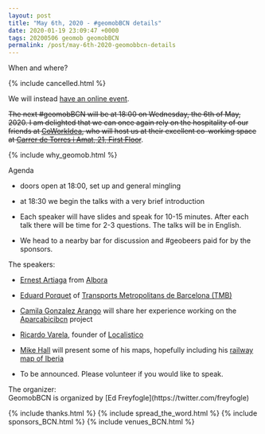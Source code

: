 ```yaml
--- 
layout: post
title: "May 6th, 2020 - #geomobBCN details"
date: 2020-01-19 23:09:47 +0000
tags: 20200506 geomob geomobBCN
permalink: /post/may-6th-2020-geomobbcn-details
---
```


<div class="heading">When and where?</div>

{% include cancelled.html %}

We will instead [have an online event](/post/may-6th-2020-geomob-details).

<span style="text-decoration:line-through">The next #geomobBCN will be at
18:00 on Wednesday, the 6th of May, 2020.
I am delighted that we can once again rely on the hospitality of our friends at
[CoWorkIdea](https://coworkidea.com/en/), who will host us at their
excellent co-working space at [Carrer de Torres i Amat, 21, First Floor](https://goo.gl/maps/wEAX4uRU8EN2)</span>.

{% include why_geomob.html %}

<div class="heading">Agenda</div>

* doors open at 18:00, set up and general mingling

* at 18:30 we begin the talks with a very brief introduction

* Each speaker will have slides and speak for 10-15 minutes.
After each talk there will be time for 2-3 questions.
The talks will be in English.

* We head to a nearby bar for discussion and #geobeers paid for by the
sponsors. 

<div class="heading">The speakers:</div>

* [Ernest Artiaga](https://twitter.com/ernest_artiaga) from [Albora](https://albora.io/)

* [Eduard Porquet](https://www.linkedin.com/in/eduard-porquet-mateu-188a037/) of [Transports Metropolitans de Barcelona (TMB)](https://www.tmb.cat)

* [Camila Gonzalez Arango](https://twitter.com/camigonz41) will share her experience working on the [Aparcabicibcn](http://current-eco.maps.arcgis.com/apps/Cascade/index.html?appid=f6c16453f2d842c697669ff8a88a80c2) project

* [Ricardo Varela](https://twitter.com/phobeo), founder of [Localistico](https://localistico.com/)

* [Mike Hall](https://twitter.com/thisismikehall) will present some of his maps, hopefully including his [railway map of Iberia](https://www.thisismikehall.com/railway-map-of-spain-portugal)

* To be announced. Please volunteer if you would like to speak.

<div class="heading">The organizer:</div>
GeomobBCN is organized by [Ed Freyfogle](https://twitter.com/freyfogle)

{% include thanks.html %}
{% include spread_the_word.html %}
{% include sponsors_BCN.html %}
{% include venues_BCN.html %}


